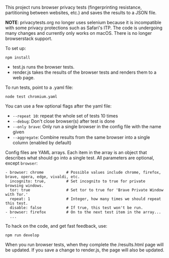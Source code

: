 This project runs browser privacy tests (fingerprinting resistance, partitioning between websites, etc.) and saves the results to a JSON file.

**NOTE**: privacytests.org no longer uses selenium because it is incompatible with some privacy protections such as Safari's ITP. The code is undergoing many changes and currently only works on macOS. There is no longer
browserstack support.

To set up:

`npm install`

* test.js runs the browser tests.
* render.js takes the results of the browser tests and renders them to a web page.

To run tests, point to a .yaml file:

`node test chromium.yaml`

You can use a few optional flags after the yaml file:

* `--repeat 10`: repeat the whole set of tests 10 times
* `--debug`: Don't close browser(s) after test is done
* `--only brave`: Only run a single browser in the config file with the name given
* `--aggregate`: Combine results from the same browser into a single column (enabled by default)

Config files are YAML arrays. Each item in the array is an object
that describes what should go into a single test. All parameters
are optional, except `browser`:

```
- browser: chrome          # Possible values include chrome, firefox, brave, opera, edge, vivaldi, etc.
  incognito: true,         # Set incognito to true for private browsing windows.
  tor: true                # Set tor to true for 'Brave Private Window with Tor.'
  repeat: 1                # Integer, how many times we should repeat this test.
  disable: false           # If true, this test won't be run.
- browser: firefox         # On to the next test item in the array...
  ...
```

To hack on the code, and get fast feedback, use:

`npm run develop`

When you run browser tests, when they complete the /results.html page will be updated. If you save a change to render.js, the page will also be updated.

